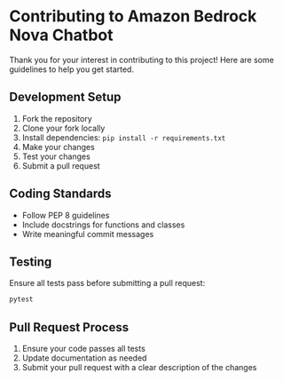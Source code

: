 # Contributing to Amazon Bedrock Nova Chatbot

Thank you for your interest in contributing to this project! Here are some guidelines to help you get started.

## Development Setup

1. Fork the repository
2. Clone your fork locally
3. Install dependencies: `pip install -r requirements.txt`
4. Make your changes
5. Test your changes
6. Submit a pull request

## Coding Standards

- Follow PEP 8 guidelines
- Include docstrings for functions and classes
- Write meaningful commit messages

## Testing

Ensure all tests pass before submitting a pull request:

```bash
pytest
```

## Pull Request Process

1. Ensure your code passes all tests
2. Update documentation as needed
3. Submit your pull request with a clear description of the changes
